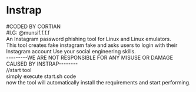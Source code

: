 # Instrap  
#CODED BY CORTIAN  
#I.G: @munsif.f.f.f  
An Instagram password phishing tool for Linux and Linux emulators.  
This tool creates fake instagram fake and asks users to login with their Instagram account 
Use your social engineering skills.    
---------WE ARE NOT RESPONSIBLE FOR ANY MISUSE OR DAMAGE CAUSED BY INSTRAP--------    
//start tool    
simply execute start.sh code  
now the tool will automatically install the requirements and start performing.  
